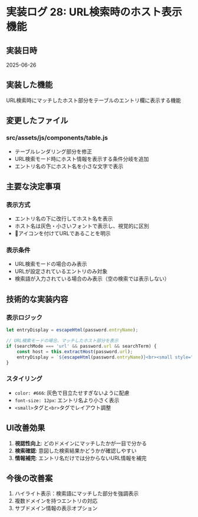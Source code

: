 # 実装ログ 28: URL検索時のホスト表示機能

## 実装日時
2025-06-26

## 実装した機能
URL検索時にマッチしたホスト部分をテーブルのエントリ欄に表示する機能

## 変更したファイル

### src/assets/js/components/table.js
- テーブルレンダリング部分を修正
- URL検索モード時にホスト情報を表示する条件分岐を追加
- エントリ名の下にホスト名を小さな文字で表示

## 主要な決定事項

### 表示方式
- エントリ名の下に改行してホスト名を表示
- ホスト名は灰色・小さいフォントで表示し、視覚的に区別
- 🔗アイコンを付けてURLであることを明示

### 表示条件
- URL検索モードの場合のみ表示
- URLが設定されているエントリのみ対象
- 検索語が入力されている場合のみ表示（空の検索では表示しない）

## 技術的な実装内容

### 表示ロジック
```javascript
let entryDisplay = escapeHtml(password.entryName);

// URL検索モードの場合、マッチしたホスト部分を表示
if (searchMode === 'url' && password.url && searchTerm) {
    const host = this.extractHost(password.url);
    entryDisplay = `${escapeHtml(password.entryName)}<br><small style="color: #666; font-size: 12px;">🔗 ${escapeHtml(host)}</small>`;
}
```

### スタイリング
- `color: #666`: 灰色で目立たせすぎないように配慮
- `font-size: 12px`: エントリ名より小さく表示
- `<small>`タグと`<br>`タグでレイアウト調整

## UI改善効果
1. **視認性向上**: どのドメインにマッチしたかが一目で分かる
2. **検索確認**: 意図した検索結果かどうかが確認しやすい
3. **情報補完**: エントリ名だけでは分からないURL情報を補完

## 今後の改善案
1. ハイライト表示：検索語にマッチした部分を強調表示
2. 複数ドメインを持つエントリの対応
3. サブドメイン情報の表示オプション